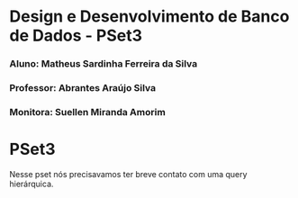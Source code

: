# Design e Desenvolvimento de Banco de Dados - PSet3
### Aluno: Matheus Sardinha Ferreira da Silva
### Professor: Abrantes Araújo Silva
### Monitora: Suellen Miranda Amorim
# PSet3
Nesse pset nós precisavamos ter breve contato com uma query hierárquica.
